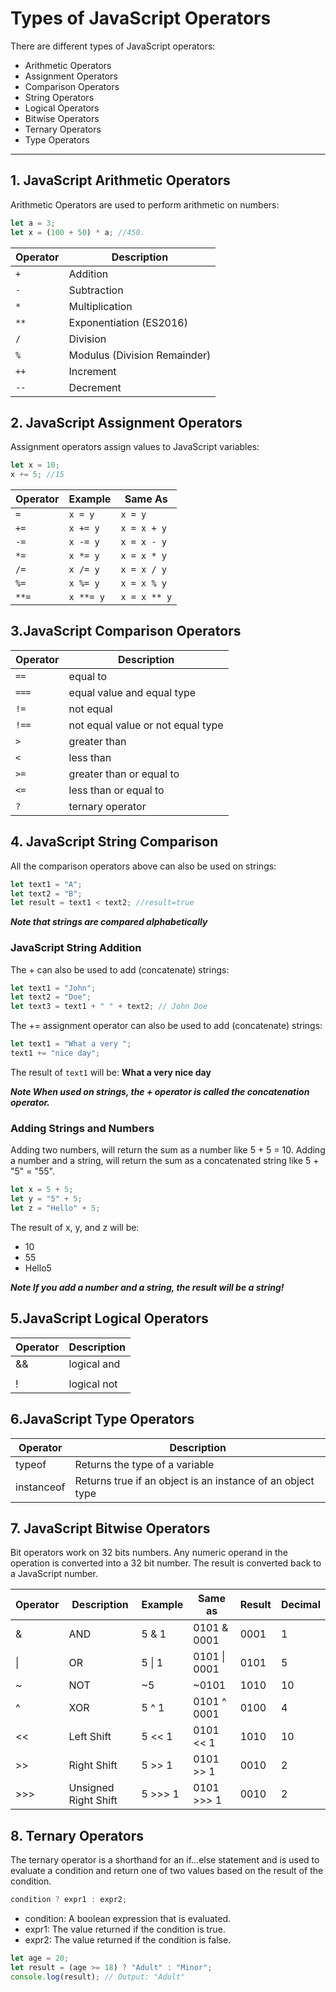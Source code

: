 # Types of JavaScript Operators

There are different types of JavaScript operators:

- Arithmetic Operators
- Assignment Operators
- Comparison Operators
- String Operators
- Logical Operators
- Bitwise Operators
- Ternary Operators
- Type Operators

---

## 1. JavaScript Arithmetic Operators

Arithmetic Operators are used to perform arithmetic on numbers:

```js
let a = 3;
let x = (100 + 50) * a; //450.
```

| Operator | Description               |
|----------|---------------------------|
| `+`      | Addition                  |
| `-`      | Subtraction               |
| `*`      | Multiplication            |
| `**`     | Exponentiation (ES2016)   |
| `/`      | Division                  |
| `%`      | Modulus (Division Remainder) |
| `++`     | Increment                 |
| `--`     | Decrement                 |

## 2. JavaScript Assignment Operators

Assignment operators assign values to JavaScript variables:

```js
let x = 10;
x += 5; //15
```

| Operator | Example   | Same As     |
|----------|-----------|-------------|
| `=`      | `x = y`   | `x = y`     |
| `+=`     | `x += y`  | `x = x + y` |
| `-=`     | `x -= y`  | `x = x - y` |
| `*=`     | `x *= y`  | `x = x * y` |
| `/=`     | `x /= y`  | `x = x / y` |
| `%=`     | `x %= y`  | `x = x % y` |
| `**=`    | `x **= y` | `x = x ** y`|

## 3.JavaScript Comparison Operators

| Operator | Description                          |
|----------|--------------------------------------|
| `==`     | equal to                             |
| `===`    | equal value and equal type          |
| `!=`     | not equal                            |
| `!==`    | not equal value or not equal type   |
| `>`      | greater than                         |
| `<`      | less than                            |
| `>=`     | greater than or equal to             |
| `<=`     | less than or equal to                |
| `?`      | ternary operator                     |

## 4. JavaScript String Comparison

All the comparison operators above can also be used on strings:

```js
let text1 = "A";
let text2 = "B";
let result = text1 < text2; //result=true
```
***Note that strings are compared alphabetically***

### JavaScript String Addition

The + can also be used to add (concatenate) strings:

```js
let text1 = "John";
let text2 = "Doe";
let text3 = text1 + " " + text2; // John Doe
```

The += assignment operator can also be used to add (concatenate) strings:

```js
let text1 = "What a very ";
text1 += "nice day";
```
The result of `text1` will be:  **What a very nice day**

***Note
When used on strings, the + operator is called the concatenation operator.***

### Adding Strings and Numbers

Adding two numbers, will return the sum as a number like 5 + 5 = 10.
Adding a number and a string, will return the sum as a concatenated string like 5 + "5" = "55".

```js
let x = 5 + 5;
let y = "5" + 5;
let z = "Hello" + 5;
```
The result of x, y, and z will be:
- 10
- 55
- Hello5

***Note
If you add a number and a string, the result will be a string!***

## 5.JavaScript Logical Operators

| Operator | Description   |
|----------|---------------|
| &&       | logical and   |
| ||       | logical or    |
| !        | logical not   |

## 6.JavaScript Type Operators

| Operator    | Description                                         |
|-------------|-----------------------------------------------------|
| typeof      | Returns the type of a variable                      |
| instanceof  | Returns true if an object is an instance of an object type |

## 7. JavaScript Bitwise Operators

Bit operators work on 32 bits numbers.
Any numeric operand in the operation is converted into a 32 bit number. The result is converted back to a JavaScript number.

| Operator | Description           | Example    | Same as   | Result | Decimal |
|----------|-----------------------|------------|-----------|--------|---------|
| &        | AND                   | 5 & 1      | 0101 & 0001 | 0001   | 1       |
| \|       | OR                    | 5 \| 1     | 0101 \| 0001 | 0101   | 5       |
| ~        | NOT                   | ~5         | ~0101     | 1010   | 10      |
| ^        | XOR                   | 5 ^ 1      | 0101 ^ 0001 | 0100   | 4       |
| <<       | Left Shift            | 5 << 1     | 0101 << 1 | 1010   | 10      |
| >>       | Right Shift           | 5 >> 1     | 0101 >> 1 | 0010   | 2       |
| >>>      | Unsigned Right Shift  | 5 >>> 1    | 0101 >>> 1| 0010   | 2       |

## 8. Ternary Operators

The ternary operator is a shorthand for an if...else statement and is used to evaluate a condition and return one of two values based on the result of the condition.

```js
condition ? expr1 : expr2;
```
- condition: A boolean expression that is evaluated.
- expr1: The value returned if the condition is true.
- expr2: The value returned if the condition is false.

```js
let age = 20;
let result = (age >= 18) ? "Adult" : "Minor";
console.log(result); // Output: "Adult"
```
